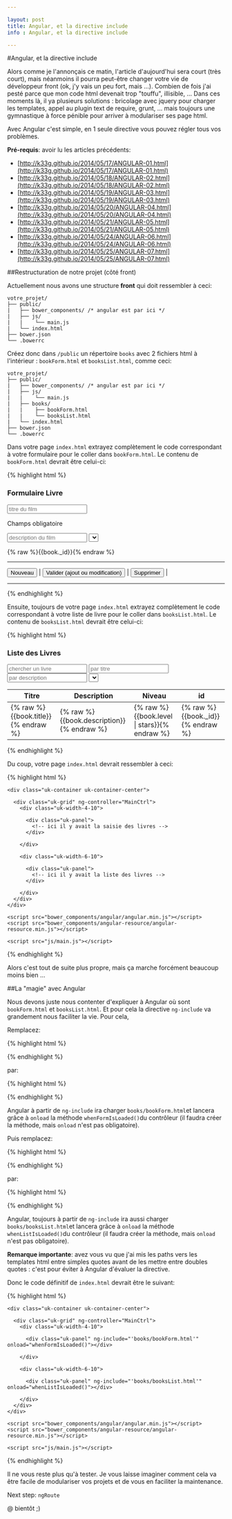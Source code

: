 ```yaml
---

layout: post
title: Angular, et la directive include
info : Angular, et la directive include

---
```


#Angular, et la directive include

Alors comme je l'annonçais ce matin, l'article d'aujourd'hui sera court (très court), mais néanmoins il pourra peut-être changer votre vie de développeur front (ok, j'y vais un peu fort, mais ...). Combien de fois j'ai pesté parce que mon code html devenait trop "touffu", illisible, ... Dans ces moments là, il ya plusieurs solutions : bricolage avec jquery pour charger les templates, appel au plugin text de require, grunt, ... mais toujours une gymnastique à force pénible pour arriver à modulariser ses page html.

Avec Angular c'est simple, en 1 seule directive vous pouvez régler tous vos problèmes.

**Pré-requis**: avoir lu les articles précédents:

- [http://k33g.github.io/2014/05/17/ANGULAR-01.html](http://k33g.github.io/2014/05/17/ANGULAR-01.html)
- [http://k33g.github.io/2014/05/18/ANGULAR-02.html](http://k33g.github.io/2014/05/18/ANGULAR-02.html)
- [http://k33g.github.io/2014/05/19/ANGULAR-03.html](http://k33g.github.io/2014/05/19/ANGULAR-03.html)
- [http://k33g.github.io/2014/05/20/ANGULAR-04.html](http://k33g.github.io/2014/05/20/ANGULAR-04.html)
- [http://k33g.github.io/2014/05/21/ANGULAR-05.html](http://k33g.github.io/2014/05/21/ANGULAR-05.html)
- [http://k33g.github.io/2014/05/24/ANGULAR-06.html](http://k33g.github.io/2014/05/24/ANGULAR-06.html)
- [http://k33g.github.io/2014/05/25/ANGULAR-07.html](http://k33g.github.io/2014/05/25/ANGULAR-07.html)

##Restructuration de notre projet (côté front)

Actuellement nous avons une structure **front** qui doit ressembler à ceci:


    votre_projet/
    ├── public/
    |   ├── bower_components/ /* angular est par ici */
    |   ├── js/      
    |   |    └── main.js
    |   └── index.html
    ├── bower.json
    └── .bowerrc

Créez donc dans `/public` un répertoire `books` avec 2 fichiers html à l'intérieur : `bookForm.html` et `booksList.html`, comme ceci:

    votre_projet/
    ├── public/
    |   ├── bower_components/ /* angular est par ici */
    |   ├── js/      
    |   |    └── main.js
    |   ├── books/ 
    |   |    ├── bookForm.html
    |   |    └── booksList.html   
    |   └── index.html
    ├── bower.json
    └── .bowerrc

Dans votre page `index.html` extrayez complètement le code correspondant à votre formulaire pour le coller dans `bookForm.html`. Le contenu de `bookForm.html` devrait être celui-ci:

{% highlight html %}
<h3 class="uk-panel-title">Formulaire Livre</h3>

<form class="uk-form" name="bookForm" novalidate>
  <input ng-model="book.title" name="title" placeholder="titre du film" required>

  <span ng-show="bookForm.title.$error.required" class="uk-text-warning">Champs obligatoire</span>

  <input ng-model="book.description" placeholder="description du film">
  <select ng-model="book.level"
          ng-options="level for level in levels">
  </select>
  <p ng-model="book">{% raw %}{{book._id}}{% endraw %}</p>

  <hr>
  <button class="uk-button" ng-click="newBook()">Nouveau</button> |
  <button class="uk-button uk-button-primary" ng-disabled="bookForm.$invalid" ng-click="saveBook(book)">Valider (ajout ou modification)</button> |
  <button class="uk-button uk-button-danger" ng-click="deleteBook(book._id)">Supprimer</button> |
  <hr>

</form>
{% endhighlight %}

Ensuite, toujours de votre page `index.html` extrayez complètement le code correspondant à votre liste de livre pour le coller dans `booksList.html`. Le contenu de `booksList.html` devrait être celui-ci:

{% highlight html %}
<h3 class="uk-panel-title">Liste des Livres</h3>

<form class="uk-form">
  <input ng-model="search.$" placeholder="chercher un livre">
  <input ng-model="search.title" placeholder="par titre">
  <input ng-model="search.description" placeholder="par description">
  <select ng-model="search.level"
          ng-options="level for level in levels">
  </select>
</form>

<table class="uk-table uk-table-hover">
  <thead>
  <tr>
    <th>Titre</th>
    <th>Description</th>
    <th>Niveau</th>
    <th>id</th>
  </tr>
  </thead>

  <tbody ng-repeat="book in books | filter:search:strict" ng-click="selectBook(book)">

  <tr>
    <td>{% raw %}{{book.title}}{% endraw %}</td>
    <td>{% raw %}{{book.description}}{% endraw %}</td>
    <td>{% raw %}{{book.level | stars}}{% endraw %}</td>
    <td>{% raw %}{{book._id}}{% endraw %}</td>
  </tr>
  </tbody>
</table>
{% endhighlight %}

Du coup, votre page `index.html` devrait ressembler à ceci:

{% highlight html %}
<!DOCTYPE html>
<html>
  <head>
    <meta charset="UTF-8">
    <title>livres</title>
    <link rel="stylesheet" href="bower_components/uikit/dist/css/uikit.almost-flat.min.css" />
  </head>

  <body ng-app="booksApp" style="padding: 10px">

    <div class="uk-container uk-container-center">

      <div class="uk-grid" ng-controller="MainCtrl">
        <div class="uk-width-4-10">

          <div class="uk-panel">
            <!-- ici il y avait la saisie des livres -->
          </div>

        </div>

        <div class="uk-width-6-10">

          <div class="uk-panel">
            <!-- ici il y avait la liste des livres -->
          </div>

        </div>
      </div>
    </div>

    <script src="bower_components/angular/angular.min.js"></script>
    <script src="bower_components/angular-resource/angular-resource.min.js"></script>

    <script src="js/main.js"></script>

  </body>
</html>
{% endhighlight %}

Alors c'est tout de suite plus propre, mais ça marche forcément beaucoup moins bien ...

##La "magie" avec Angular

Nous devons juste nous contenter d'expliquer à Angular où sont `bookForm.html` et `booksList.html`. Et pour cela la directive `ng-include` va grandement nous faciliter la vie. Pour cela,

Remplacez:

{% highlight html %}
<div class="uk-panel">
  <!-- ici il y avait la saisie des livres -->
</div>
{% endhighlight %}

par:

{% highlight html %}
<div class="uk-panel" ng-include="'books/bookForm.html'" onload="whenFormIsLoaded()"></div>
{% endhighlight %}

Angular à partir de `ng-include` ira charger `books/bookForm.html`et lancera grâce à `onload` la méthode `whenFormIsLoaded()`du contrôleur (il faudra créer la méthode, mais `onload` n'est pas obligatoire).

Puis remplacez:

{% highlight html %}
<div class="uk-panel">
  <!-- ici il y avait la liste des livres -->
</div>
{% endhighlight %}

par:

{% highlight html %}
<div class="uk-panel" ng-include="'books/booksList.html'" onload="whenListIsLoaded()"></div>
{% endhighlight %}

Angular, toujours à partir de `ng-include` ira aussi charger `books/booksList.html`et lancera grâce à `onload` la méthode `whenListIsLoaded()`du contrôleur (il faudra créer la méthode, mais `onload` n'est pas obligatoire).

**Remarque importante**: avez vous vu que j'ai mis les paths vers les templates html entre simples quotes avant de les mettre entre doubles quotes : c'est pour éviter à Angular d'évaluer la directive. 

Donc le code définitif de `index.html` devrait être le suivant:

{% highlight html %}
<!DOCTYPE html>
<html>
  <head>
    <meta charset="UTF-8">
    <title>livres</title>
    <link rel="stylesheet" href="bower_components/uikit/dist/css/uikit.almost-flat.min.css" />
  </head>

  <body ng-app="booksApp" style="padding: 10px">

    <div class="uk-container uk-container-center">

      <div class="uk-grid" ng-controller="MainCtrl">
        <div class="uk-width-4-10">

          <div class="uk-panel" ng-include="'books/bookForm.html'" onload="whenFormIsLoaded()"></div>

        </div>

        <div class="uk-width-6-10">

          <div class="uk-panel" ng-include="'books/booksList.html'" onload="whenListIsLoaded()"></div>

        </div>
      </div>
    </div>

    <script src="bower_components/angular/angular.min.js"></script>
    <script src="bower_components/angular-resource/angular-resource.min.js"></script>

    <script src="js/main.js"></script>

  </body>
</html>
{% endhighlight %}

Il ne vous reste plus qu'à tester. Je vous laisse imaginer comment cela va être facile de modulariser vos projets et de vous en faciliter la maintenance.

Next step: `ngRoute`

@ bientôt ;)


